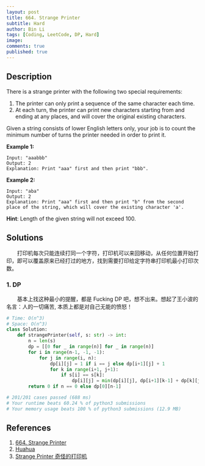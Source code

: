 ```yaml
---
layout: post
title: 664. Strange Printer
subtitle: Hard
author: Bin Li
tags: [Coding, LeetCode, DP, Hard]
image: 
comments: true
published: true
---
```


## Description

There is a strange printer with the following two special requirements:

1. The printer can only print a sequence of the same character each time.
2. At each turn, the printer can print new characters starting from and ending at any places, and will cover the original existing characters.


Given a string consists of lower English letters only, your job is to count the minimum number of turns the printer needed in order to print it.

**Example 1:**

```
Input: "aaabbb"
Output: 2
Explanation: Print "aaa" first and then print "bbb".
```



**Example 2:**

```
Input: "aba"
Output: 2
Explanation: Print "aaa" first and then print "b" from the second place of the string, which will cover the existing character 'a'.
```



**Hint**: Length of the given string will not exceed 100.


## Solutions
　　打印机每次只能连续打同一个字符，打印机可以来回移动，从任何位置开始打印，即可以覆盖原来已经打过的地方，找到需要打印给定字符串打印机最小打印次数。

### 1. DP
　　基本上找这种最小的提醒，都是 Fucking DP 吧，想不出来。想起了王小波的名言：人的一切痛苦, 本质上都是对自己无能的愤怒！


```python
# Time: O(n^3)
# Space: O(n^3)
class Solution:
    def strangePrinter(self, s: str) -> int:
        n = len(s)
        dp = [[0 for _ in range(n)] for _ in range(n)]
        for i in range(n-1, -1, -1):
            for j in range(i, n):
                dp[i][j] = 1 if i == j else dp[i+1][j] + 1
                for k in range(i+1, j+1):
                    if s[i] == s[k]:
                        dp[i][j] = min(dp[i][j], dp[i+1][k-1] + dp[k][j])
        return 0 if n == 0 else dp[0][n-1]

# 201/201 cases passed (688 ms)
# Your runtime beats 60.24 % of python3 submissions
# Your memory usage beats 100 % of python3 submissions (12.9 MB)
```

## References
1. [664. Strange Printer](https://leetcode.com/problems/strange-printer/)
2. [Huahua](https://zxi.mytechroad.com/blog/dynamic-programming/leetcode-664-strange-printer/)
3. [Strange Printer 奇怪的打印机](https://www.cnblogs.com/grandyang/p/8319913.html)